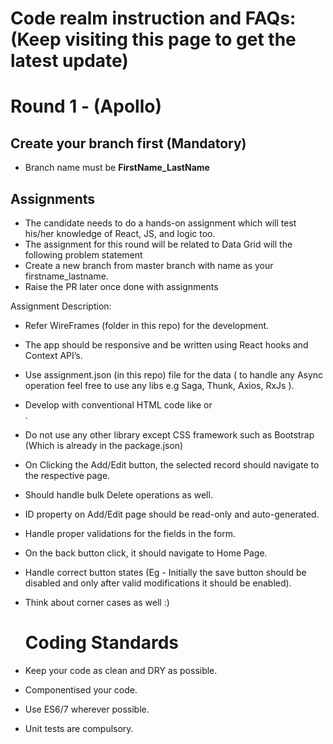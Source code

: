 # Code realm instruction and FAQs: (Keep visiting this page to get the latest update)

# Round 1 - (Apollo)

## Create your branch first (Mandatory)
- Branch name must be **FirstName_LastName**

## Assignments

- The candidate needs to do a hands-on assignment which will test his/her knowledge of React, JS, and logic too.
- The assignment for this round will be related to Data Grid will the following problem statement
- Create a new branch from master branch with name as your firstname_lastname.
- Raise the PR later once done with assignments

Assignment Description:
- Refer WireFrames (folder in this repo) for the development.
- The app should be responsive and be written using React hooks and Context API’s.
- Use assignment.json (in this repo) file for the data ( to handle any Async operation feel free to use any libs e.g Saga, Thunk, Axios, RxJs ).
- Develop with conventional HTML code like <table/> or <div>.
- Do not use any other library except CSS framework such as Bootstrap (Which is already in the package.json)
- On Clicking the Add/Edit button, the selected record should navigate to the respective page.
- Should handle bulk Delete operations as well.
- ID property on Add/Edit page should be read-only and auto-generated.
- Handle proper validations for the fields in the form.
- On the back button click, it should navigate to Home Page.
- Handle correct button states (Eg - Initially the save button should be disabled and only after valid modifications it should be enabled).
- Think about corner cases as well :)

  
  
  # Coding Standards
- Keep your code as clean and DRY as possible.
- Componentised your code.
- Use ES6/7 wherever possible.
- Unit tests are compulsory.
